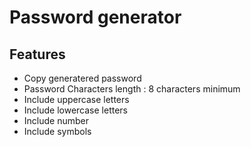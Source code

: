 # Password generator

## Features
 - Copy generatered password
 - Password Characters length : 8 characters minimum
 - Include uppercase letters
 - Include lowercase letters
 - Include number
 - Include symbols
